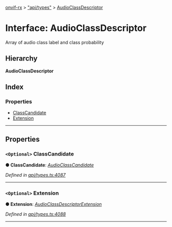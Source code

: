 [onvif-rx](../README.md) > ["api/types"](../modules/_api_types_.md) > [AudioClassDescriptor](../interfaces/_api_types_.audioclassdescriptor.md)

# Interface: AudioClassDescriptor

Array of audio class label and class probability

## Hierarchy

**AudioClassDescriptor**

## Index

### Properties

* [ClassCandidate](_api_types_.audioclassdescriptor.md#classcandidate)
* [Extension](_api_types_.audioclassdescriptor.md#extension)

---

## Properties

<a id="classcandidate"></a>

### `<Optional>` ClassCandidate

**● ClassCandidate**: *[AudioClassCandidate](_api_types_.audioclasscandidate.md)*

*Defined in [api/types.ts:4087](https://github.com/patrickmichalina/onvif-rx/blob/f117e44/src/api/types.ts#L4087)*

___
<a id="extension"></a>

### `<Optional>` Extension

**● Extension**: *[AudioClassDescriptorExtension](_api_types_.audioclassdescriptorextension.md)*

*Defined in [api/types.ts:4088](https://github.com/patrickmichalina/onvif-rx/blob/f117e44/src/api/types.ts#L4088)*

___

